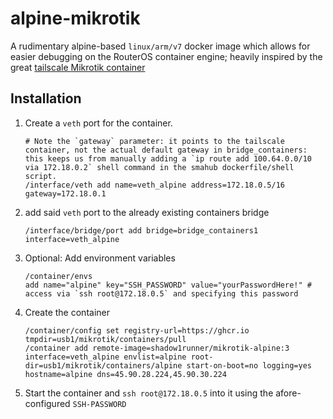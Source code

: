 
# alpine-mikrotik

A rudimentary alpine-based `linux/arm/v7` docker image which allows for easier debugging on the RouterOS container engine;
heavily inspired by the great [tailscale Mikrotik container](https://github.com/Fluent-networks/tailscale-mikrotik)

## Installation

1. Create a `veth` port for the container.

    ```shell
    # Note the `gateway` parameter: it points to the tailscale container, not the actual default gateway in bridge_containers: this keeps us from manually adding a `ip route add 100.64.0.0/10 via 172.18.0.2` shell command in the smahub dockerfile/shell script.
    /interface/veth add name=veth_alpine address=172.18.0.5/16 gateway=172.18.0.1
    ```

2. add said `veth` port to the already existing containers bridge

    ```shell
    /interface/bridge/port add bridge=bridge_containers1 interface=veth_alpine
    ```

3. Optional: Add environment variables

    ```shell
    /container/envs
    add name="alpine" key="SSH_PASSWORD" value="yourPasswordHere!" # access via `ssh root@172.18.0.5` and specifying this password
    ```

4. Create the container

    ```shell
    /container/config set registry-url=https://ghcr.io tmpdir=usb1/mikrotik/containers/pull
    /container add remote-image=shadow1runner/mikrotik-alpine:3 interface=veth_alpine envlist=alpine root-dir=usb1/mikrotik/containers/alpine start-on-boot=no logging=yes hostname=alpine dns=45.90.28.224,45.90.30.224
    ```

5. Start the container and `ssh root@172.18.0.5` into it using the afore-configured `SSH-PASSWORD`
